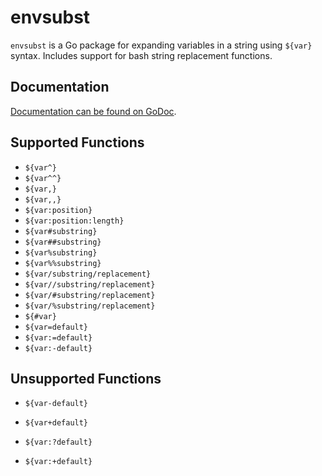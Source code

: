 # envsubst

`envsubst` is a Go package for expanding variables in a string using `${var}` syntax.
Includes support for bash string replacement functions.

## Documentation

[Documentation can be found on GoDoc][doc].

## Supported Functions

* `${var^}`
* `${var^^}`
* `${var,}`
* `${var,,}`
* `${var:position}`
* `${var:position:length}`
* `${var#substring}`
* `${var##substring}`
* `${var%substring}`
* `${var%%substring}`
* `${var/substring/replacement}`
* `${var//substring/replacement}`
* `${var/#substring/replacement}`
* `${var/%substring/replacement}`
* `${#var}`
* `${var=default}`
* `${var:=default}`
* `${var:-default}`

## Unsupported Functions

* `${var-default}`
* `${var+default}`
* `${var:?default}`
* `${var:+default}`

  [doc]: http://godoc.org/github.com/bibasoft-team/envsubst